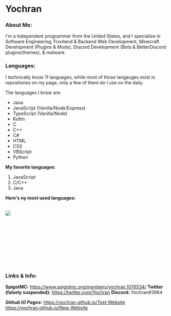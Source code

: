 # Yochran

### About Me:
I'm a independent programmer from the United States, and I specialize in Software Engineering, Frontend & Backend Web Development, Minecraft Development (Plugins & Mods), Discord Development (Bots & BetterDiscord plugins/themes), & malware.

### Languages:
I technically know 11 languages, while most of those langauges exist in repositories on my page, only a few of them do I use on the daily.

The languages I know are:
  - Java
  - JavaScript (Vanilla/Node/Express)
  - TypeScript (Vanilla/Node)
  - Kotlin
  - C
  - C++
  - C#
  - HTML
  - CSS
  - VBScript
  - Python

**__My favorite languages__**:
  1. JavaScript
  2. C/C++
  3. Java

**__Here's ny most used languages:__**

</br>

<a href="https://github.com/Yochran">
  <img align="left" src="https://github-readme-stats.vercel.app/api/top-langs/?username=Yochran&theme=dark&layout=compact&exclude_repo=vCores,MonsoonSMP,InvadedSoup,yoSSTool&langs_count=10"/>
</a>

</br>
</br>
</br>
</br>
</br>
</br>
</br>
</br>
</br>
</br>

### Links & Info:
**SpigotMC:** https://www.spigotmc.org/members/yochran.1076534/
**Twitter (falsely suspended):** https://twitter.com/Yochran
**Discord:** Yochran#3964

*__Github IO Pages:__*
https://yochran.github.io/Test-Website
https://yochran.github.io/New-Website

</br>
